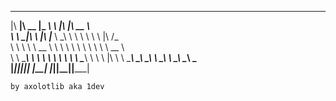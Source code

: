  ________  ________  _________  ___       ___  ________     
|\   ____\|\   __  \|\___   ___\\  \     |\  \|\   __  \    
\ \  \___|\ \  \|\  \|___ \  \_\ \  \    \ \  \ \  \|\ /_   
 \ \  \    \ \   __  \   \ \  \ \ \  \    \ \  \ \   __  \  
  \ \  \____\ \  \ \  \   \ \  \ \ \  \____\ \  \ \  \|\  \ 
   \ \_______\ \__\ \__\   \ \__\ \ \_______\ \__\ \_______\
    \|_______|\|__|\|__|    \|__|  \|_______|\|__|\|_______|

    by axolotlib aka 1dev
